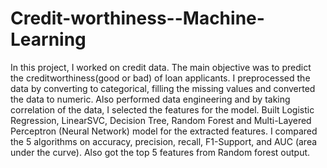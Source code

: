 # Credit-worthiness--Machine-Learning
In this project, I worked on credit data. The main objective was to predict the creditworthiness(good or bad) of loan applicants. I preprocessed the data by converting to categorical, filling the missing values and converted the data to numeric. Also performed data engineering and by taking correlation of the data, I selected the features for the model. Built Logistic Regression, LinearSVC, Decision Tree, Random Forest and Multi-Layered Perceptron (Neural Network) model for the extracted features. I compared the 5 algorithms on accuracy, precision, recall, F1-Support, and AUC (area under the curve). Also got the top 5 features from Random forest output.
